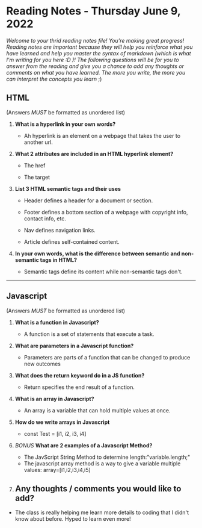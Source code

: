 
# Reading Notes - Thursday June 9, 2022

*Welcome to your thrid reading notes file! You're making great progress! Reading notes are important because they will help you reinforce what you have learned and help you master the syntax of markdown (which is what I'm writing for you here :D )! The following questions will be for you to answer from the reading and give you a chance to add any thoughts or comments on what you have learned. The more you write, the more you can interpret the concepts you learn* ;)

## HTML

(Answers *MUST* be formatted as unordered list)

1. **What is a hyperlink in your own words?**

    - Ah hyperlink is an element on a webpage that takes the user to another url.

2. **What 2 attributes are included in an HTML hyperlink element?**

    - The href

    - The target

3. **List 3 HTML semantic tags and their uses**

    - Header defines a header for a document or section.

    - Footer defines a bottom section of a webpage with copyright info, contact info, etc.

    - Nav defines navigation links.

    - Article defines self-contained content.

4. **In your own words, what is the difference between semantic and non-semantic tags in HTML?**

    - Semantic tags define its content while non-semantic tags don't.

--------------------------------

## Javascript

(Answers *MUST* be formatted as unordered list)

1. **What is a function in Javascript?**

    - A function is a set of statements that execute a task.

2. **What are parameters in a Javascript function?**

    - Parameters are parts of a function that can be changed to produce new outcomes

3. **What does the return keyword do in a JS function?**

    - Return specifies the end result of a function.

4. **What is an array in Javascript?**

    - An array is a variable that can hold multiple values at once.
5. **How do we write arrays in Javascript**
    - const Test = [i1, i2, i3, i4]
6. *BONUS* **What are 2 examples of a Javascript Method?**
    - The JavScript String Method to determine length:"variable.length;"
    - The javascript array method is a way to give a variable multiple values: array=[i1,i2,i3,i4,i5]

7. ## Any thoughts / comments you would like to add?

- The class is really helping me learn more details to coding that I didn't know about before. Hyped to learn even more!
